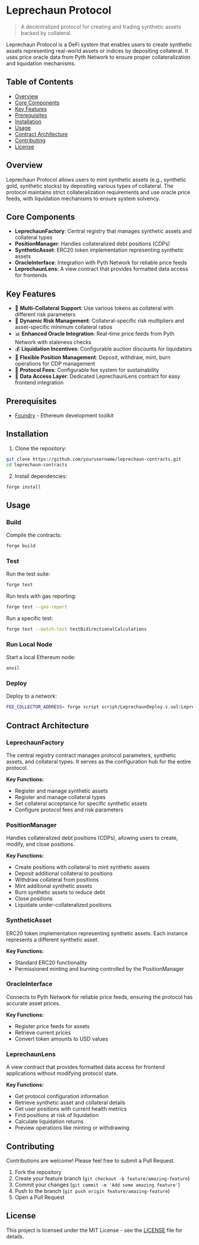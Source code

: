 # Leprechaun Protocol

> A decentralized protocol for creating and trading synthetic assets backed by collateral.

Leprechaun Protocol is a DeFi system that enables users to create synthetic assets representing real-world assets or indices by depositing collateral. It uses price oracle data from Pyth Network to ensure proper collateralization and liquidation mechanisms.

## Table of Contents

- [Overview](#overview)
- [Core Components](#core-components)
- [Key Features](#key-features)
- [Prerequisites](#prerequisites)
- [Installation](#installation)
- [Usage](#usage)
- [Contract Architecture](#contract-architecture)
- [Contributing](#contributing)
- [License](#license)

## Overview

Leprechaun Protocol allows users to mint synthetic assets (e.g., synthetic gold, synthetic stocks) by depositing various types of collateral. The protocol maintains strict collateralization requirements and use oracle price feeds, with liquidation mechanisms to ensure system solvency.

## Core Components

- **LeprechaunFactory**: Central registry that manages synthetic assets and collateral types
- **PositionManager**: Handles collateralized debt positions (CDPs)
- **SyntheticAsset**: ERC20 token implementation representing synthetic assets
- **OracleInterface**: Integration with Pyth Network for reliable price feeds
- **LeprechaunLens**: A view contract that provides formatted data access for frontends

## Key Features

- 🏦 **Multi-Collateral Support**: Use various tokens as collateral with different risk parameters
- 🧠 **Dynamic Risk Management**: Collateral-specific risk multipliers and asset-specific minimum collateral ratios
- 📊 **Enhanced Oracle Integration**: Real-time price feeds from Pyth Network with staleness checks
- 💰 **Liquidation Incentives**: Configurable auction discounts for liquidators
- 🔄 **Flexible Position Management**: Deposit, withdraw, mint, burn operations for CDP management
- 💼 **Protocol Fees**: Configurable fee system for sustainability
- 👀 **Data Access Layer**: Dedicated LeprechaunLens contract for easy frontend integration

## Prerequisites

- [Foundry](https://getfoundry.sh/) - Ethereum development toolkit

## Installation

1. Clone the repository:

```bash
git clone https://github.com/yourusername/leprechaun-contracts.git
cd leprechaun-contracts
```

2. Install dependencies:

```bash
forge install
```

## Usage

### Build

Compile the contracts:

```bash
forge build
```

### Test

Run the test suite:

```bash
forge test
```

Run tests with gas reporting:

```bash
forge test --gas-report
```

Run a specific test:

```bash
forge test --match-test testBidirectionalCalculations
```

### Run Local Node

Start a local Ethereum node:

```bash
anvil
```

### Deploy

Deploy to a network:

```bash
FEE_COLLECTOR_ADDRESS= forge script script/LeprechaunDeploy.s.sol:LeprechaunDeployScript --rpc-url <your_rpc_url> --private-key <your_private_key>
```

## Contract Architecture

### LeprechaunFactory

The central registry contract manages protocol parameters, synthetic assets, and collateral types. It serves as the configuration hub for the entire protocol.

**Key Functions:**

- Register and manage synthetic assets
- Register and manage collateral types
- Set collateral acceptance for specific synthetic assets
- Configure protocol fees and risk parameters

### PositionManager

Handles collateralized debt positions (CDPs), allowing users to create, modify, and close positions.

**Key Functions:**

- Create positions with collateral to mint synthetic assets
- Deposit additional collateral to positions
- Withdraw collateral from positions
- Mint additional synthetic assets
- Burn synthetic assets to reduce debt
- Close positions
- Liquidate under-collateralized positions

### SyntheticAsset

ERC20 token implementation representing synthetic assets. Each instance represents a different synthetic asset.

**Key Functions:**

- Standard ERC20 functionality
- Permissioned minting and burning controlled by the PositionManager

### OracleInterface

Connects to Pyth Network for reliable price feeds, ensuring the protocol has accurate asset prices.

**Key Functions:**

- Register price feeds for assets
- Retrieve current prices
- Convert token amounts to USD values

### LeprechaunLens

A view contract that provides formatted data access for frontend applications without modifying protocol state.

**Key Functions:**

- Get protocol configuration information
- Retrieve synthetic asset and collateral details
- Get user positions with current health metrics
- Find positions at risk of liquidation
- Calculate liquidation returns
- Preview operations like minting or withdrawing

## Contributing

Contributions are welcome! Please feel free to submit a Pull Request.

1. Fork the repository
2. Create your feature branch (`git checkout -b feature/amazing-feature`)
3. Commit your changes (`git commit -m 'Add some amazing feature'`)
4. Push to the branch (`git push origin feature/amazing-feature`)
5. Open a Pull Request

## License

This project is licensed under the MIT License - see the [LICENSE](LICENSE) file for details.
